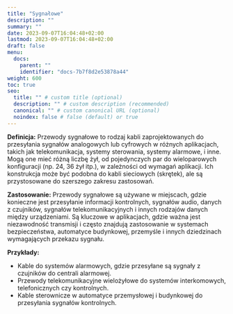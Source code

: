 ```yaml
---
title: "Sygnałowe"
description: ""
summary: ""
date: 2023-09-07T16:04:48+02:00
lastmod: 2023-09-07T16:04:48+02:00
draft: false
menu:
  docs:
    parent: ""
    identifier: "docs-7b7f8d2e53878a44"
weight: 600
toc: true
seo:
  title: "" # custom title (optional)
  description: "" # custom description (recommended)
  canonical: "" # custom canonical URL (optional)
  noindex: false # false (default) or true
---
```


**Definicja:** Przewody sygnałowe to rodzaj kabli zaprojektowanych do przesyłania sygnałów analogowych lub cyfrowych w różnych aplikacjach, takich jak telekomunikacja, systemy sterowania, systemy alarmowe, i inne. Mogą one mieć różną liczbę żył, od pojedynczych par do wieloparowych konfiguracji (np. 24, 36 żył itp.), w zależności od wymagań aplikacji. Ich konstrukcja może być podobna do kabli sieciowych (skrętek), ale są przystosowane do szerszego zakresu zastosowań.

**Zastosowanie:** Przewody sygnałowe są używane w miejscach, gdzie konieczne jest przesyłanie informacji kontrolnych, sygnałów audio, danych z czujników, sygnałów telekomunikacyjnych i innych rodzajów danych między urządzeniami. Są kluczowe w aplikacjach, gdzie ważna jest niezawodność transmisji i często znajdują zastosowanie w systemach bezpieczeństwa, automatyce budynkowej, przemyśle i innych dziedzinach wymagających przekazu sygnału.

**Przykłady:**

-   Kable do systemów alarmowych, gdzie przesyłane są sygnały z czujników do centrali alarmowej.
-   Przewody telekomunikacyjne wielożyłowe do systemów interkomowych, telefonicznych czy kontrolnych.
-   Kable sterownicze w automatyce przemysłowej i budynkowej do przesyłania sygnałów kontrolnych.
